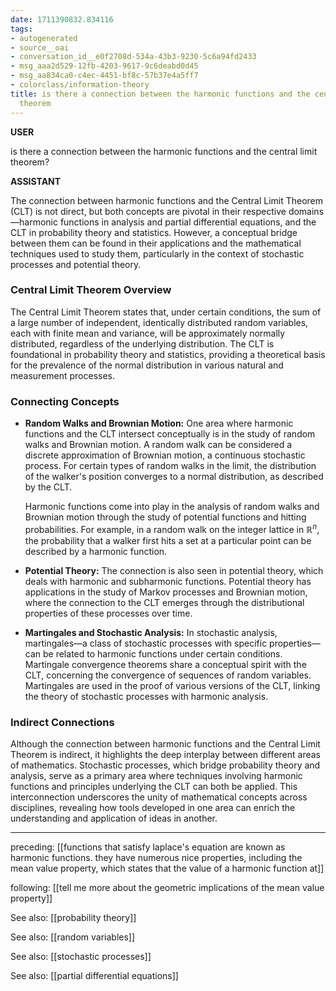 ```yaml
---
date: 1711390832.834116
tags:
- autogenerated
- source__oai
- conversation_id__e0f2708d-534a-43b3-9230-5c6a94fd2433
- msg_aaa2d529-12fb-4203-9617-9c6deabd0d45
- msg_aa834ca0-c4ec-4451-bf8c-57b37e4a5ff7
- colorclass/information-theory
title: is there a connection between the harmonic functions and the central limit
  theorem
---
```


**USER**

is there a connection between the harmonic functions and the central limit theorem?


**ASSISTANT**

The connection between harmonic functions and the Central Limit Theorem (CLT) is not direct, but both concepts are pivotal in their respective domains—harmonic functions in analysis and partial differential equations, and the CLT in probability theory and statistics. However, a conceptual bridge between them can be found in their applications and the mathematical techniques used to study them, particularly in the context of stochastic processes and potential theory.

### Central Limit Theorem Overview

The Central Limit Theorem states that, under certain conditions, the sum of a large number of independent, identically distributed random variables, each with finite mean and variance, will be approximately normally distributed, regardless of the underlying distribution. The CLT is foundational in probability theory and statistics, providing a theoretical basis for the prevalence of the normal distribution in various natural and measurement processes.

### Connecting Concepts

- **Random Walks and Brownian Motion:** One area where harmonic functions and the CLT intersect conceptually is in the study of random walks and Brownian motion. A random walk can be considered a discrete approximation of Brownian motion, a continuous stochastic process. For certain types of random walks in the limit, the distribution of the walker's position converges to a normal distribution, as described by the CLT.

    Harmonic functions come into play in the analysis of random walks and Brownian motion through the study of potential functions and hitting probabilities. For example, in a random walk on the integer lattice in $\mathbb{R}^n$, the probability that a walker first hits a set at a particular point can be described by a harmonic function.

- **Potential Theory:** The connection is also seen in potential theory, which deals with harmonic and subharmonic functions. Potential theory has applications in the study of Markov processes and Brownian motion, where the connection to the CLT emerges through the distributional properties of these processes over time.

- **Martingales and Stochastic Analysis:** In stochastic analysis, martingales—a class of stochastic processes with specific properties—can be related to harmonic functions under certain conditions. Martingale convergence theorems share a conceptual spirit with the CLT, concerning the convergence of sequences of random variables. Martingales are used in the proof of various versions of the CLT, linking the theory of stochastic processes with harmonic analysis.

### Indirect Connections

Although the connection between harmonic functions and the Central Limit Theorem is indirect, it highlights the deep interplay between different areas of mathematics. Stochastic processes, which bridge probability theory and analysis, serve as a primary area where techniques involving harmonic functions and principles underlying the CLT can both be applied. This interconnection underscores the unity of mathematical concepts across disciplines, revealing how tools developed in one area can enrich the understanding and application of ideas in another.


---

preceding: [[functions that satisfy laplace's equation are known as harmonic functions. they have numerous nice properties, including the mean value property, which states that the value of a harmonic function at]]  


following: [[tell me more about the geometric implications of the mean value property]]

See also: [[probability theory]]


See also: [[random variables]]


See also: [[stochastic processes]]


See also: [[partial differential equations]]